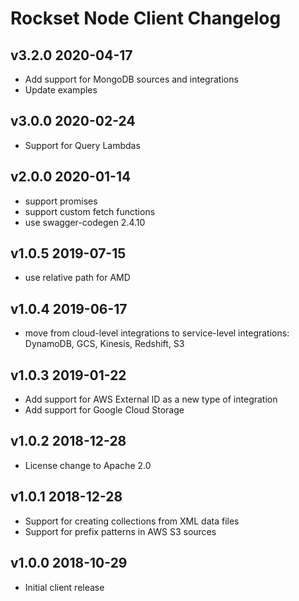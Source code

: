 # Rockset Node Client Changelog

## v3.2.0 2020-04-17

- Add support for MongoDB sources and integrations
- Update examples

## v3.0.0 2020-02-24

- Support for Query Lambdas

## v2.0.0 2020-01-14

- support promises
- support custom fetch functions
- use swagger-codegen 2.4.10

## v1.0.5 2019-07-15

- use relative path for AMD

## v1.0.4 2019-06-17

- move from cloud-level integrations to service-level integrations: DynamoDB, GCS, Kinesis, Redshift, S3

## v1.0.3 2019-01-22

- Add support for AWS External ID as a new type of integration
- Add support for Google Cloud Storage

## v1.0.2 2018-12-28

- License change to Apache 2.0

## v1.0.1 2018-12-28

- Support for creating collections from XML data files
- Support for prefix patterns in AWS S3 sources

## v1.0.0 2018-10-29

- Initial client release
